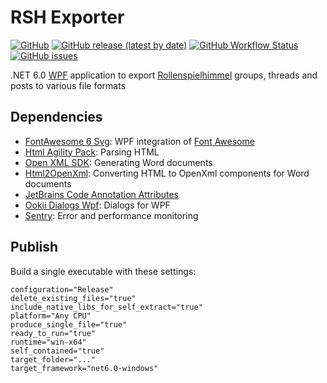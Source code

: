 # RSH Exporter

[![GitHub](https://img.shields.io/github/license/maximilian-hammerl/rsh-exporter)](https://choosealicense.com/licenses/mit/)
[![GitHub release (latest by date)](https://img.shields.io/github/v/release/maximilian-hammerl/rsh-exporter)](https://github.com/maximilian-hammerl/rsh-exporter/releases)
[![GitHub Workflow Status](https://img.shields.io/github/workflow/status/maximilian-hammerl/rsh-exporter/CodeQL)](https://github.com/maximilian-hammerl/rsh-exporter/actions/workflows/codeql.yml)
[![GitHub issues](https://img.shields.io/github/issues-raw/maximilian-hammerl/rsh-exporter)](https://github.com/maximilian-hammerl/rsh-exporter/issues)

.NET 6.0 [WPF](https://learn.microsoft.com/en-us/visualstudio/designers/getting-started-with-wpf) application to export [Rollenspielhimmel](https://rollenspielhimmel.de/) groups, threads and posts to various file formats

## Dependencies

- [FontAwesome 6 Svg](https://github.com/MartinTopfstedt/FontAwesome6): WPF integration of [Font Awesome](https://fontawesome.com/)
- [Html Agility Pack](https://html-agility-pack.net): Parsing HTML
- [Open XML SDK](https://github.com/OfficeDev/Open-XML-SDK): Generating Word documents
- [Html2OpenXml](https://github.com/onizet/html2openxml): Converting HTML to OpenXml components for Word documents
- [JetBrains Code Annotation Attributes﻿](https://www.jetbrains.com/help/resharper/Code_Analysis__Code_Annotations.html)
- [Ookii Dialogs Wpf](https://github.com/ookii-dialogs/ookii-dialogs-wpf): Dialogs for WPF
- [Sentry](https://sentry.io/for/csharp/): Error and performance monitoring

## Publish

Build a single executable with these settings:

```
configuration="Release"
delete_existing_files="true"
include_native_libs_for_self_extract="true"
platform="Any CPU"
produce_single_file="true"
ready_to_run="true"
runtime="win-x64"
self_contained="true"
target_folder="..."
target_framework="net6.0-windows"
```
